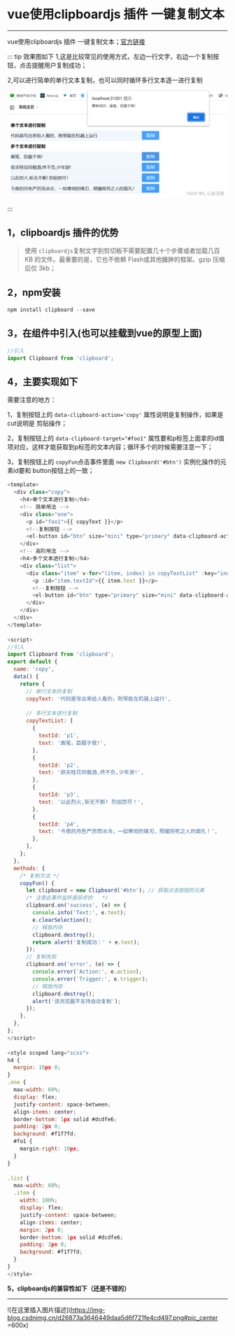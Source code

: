 # vue使用clipboardjs 插件 一键复制文本

___
vue使用clipboardjs 插件 一键复制文本；[官方链接](https://clipboardjs.com/)



::: tip 效果图如下
1,这是比较常见的使用方式，左边一行文字，右边一个复制按钮，点击提醒用户复制成功；

2,可以进行简单的单行文本复制，也可以同时循环多行文本逐一进行复制

![在这里插入图片描述](../images/clipboardjs.png)

:::




## 1，clipboardjs 插件的优势

> 使用	`clipboardjs`复制文字到剪切板不需要配置几十个步骤或者加载几百 KB 的文件。最重要的是，它也不依赖 Flash或其他臃肿的框架。gzip 压缩后仅 3kb；
> 

## 2，npm安装

```javascript
npm install clipboard --save
```
## 3，在组件中引入(也可以挂载到vue的原型上面)

```javascript
//引入
import Clipboard from 'clipboard';
```
## 4，主要实现如下

需要注意的地方：

1，复制按钮上的 `data-clipboard-action='copy'` 属性说明是复制操作，如果是 cut说明是 剪贴操作；

2，复制按钮上的 `data-clipboard-target="#foo1"` 属性要和p标签上面拿的id值项对应，这样才能获取到p标签的文本内容；循环多个的时候需要注意一下；

3，复制按钮上的 `copyFun`点击事件里面 `new Clipboard('#btn')` 实例化操作的元素id要和 button按钮上的一致；

```javascript
<template>
  <div class="copy">
    <h4>单个文本进行复制</h4>
    <!-- 简单用法 -->
    <div class="one">
      <p id="foo1">{{ copyText }}</p>
      <!--复制按钮 -->
      <el-button id="btn" size="mini" type="primary" data-clipboard-action="copy" data-clipboard-target="#foo1" @click="copyFun">复制</el-button>
    </div>
    <!-- 高阶用法 -->
    <h4>多个文本进行复制</h4>
    <div class="list">
      <div class="item" v-for="(item, index) in copyTextList" :key="index">
        <p :id="item.textId">{{ item.text }}</p>
        <!--复制按钮 -->
        <el-button id="btn" type="primary" size="mini" data-clipboard-action="copy" :data-clipboard-target="'#' + item.textId" @click="copyFun">复制</el-button>
      </div>
    </div>
  </div>
</template>

<script>
//引入
import Clipboard from 'clipboard';
export default {
  name: 'copy',
  data() {
    return {
      // 单行文本的复制
      copyText: '代码是写出来给人看的，附带能在机器上运行',

      // 多行文本进行复制
      copyTextList: [
        {
          textId: 'p1',
          text: '画笔，臣服于我!',
        },
        {
          textId: 'p2',
          text: '欲买桂花同载酒,终不负,少年游!',
        },
        {
          textId: 'p3',
          text: '以此烈火,斩无不断! 烈焰焚尽！',
        },
        {
          textId: 'p4',
          text: '今夜的月色严厉而冰冷，一如寒彻的锋刃，照耀将死之人的面孔！',
        },
      ],
    };
  },
  methods: {
    /* 复制方法 */
    copyFun() {
      let clipboard = new Clipboard('#btn'); // 获取点击按钮的元素
      /* 注意此事件监听是异步的   */
      clipboard.on('success', (e) => {
        console.info('Text:', e.text);
        e.clearSelection();
        // 释放内存
        clipboard.destroy();
        return alert('复制成功：' + e.text);
      });
      // 复制失败
      clipboard.on('error', (e) => {
        console.error('Action:', e.action);
        console.error('Trigger:', e.trigger);
        // 释放内存
        clipboard.destroy();
        alert('该浏览器不支持自动复制');
      });
    },
  },
};
</script>

<style scoped lang="scss">
h4 {
  margin: 10px 0;
}
.one {
  max-width: 60%;
  display: flex;
  justify-content: space-between;
  align-items: center;
  border-bottom: 1px solid #dcdfe6;
  padding: 2px 0;
  background: #f1f7fd;
  #fo1 {
    margin-right: 10px;
  }
}

.list {
  max-width: 60%;
  .item {
    width: 100%;
    display: flex;
    justify-content: space-between;
    align-items: center;
    margin: 2px 0;
    border-bottom: 1px solid #dcdfe6;
    padding: 2px 0;
    background: #f1f7fd;
  }
}
</style>

```
**5，clipboardjs的兼容性如下（还是不错的）**
****
![在这里插入图片描述](https://img-blog.csdnimg.cn/d26873a3646449daa5d6f721fe4cd497.png#pic_center =600x)
